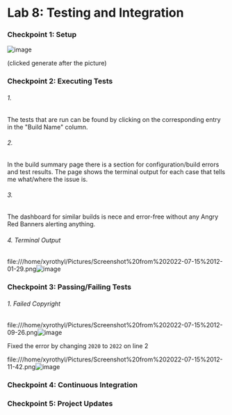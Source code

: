 # Lab 8: Testing and Integration

### Checkpoint 1: Setup
![image](https://user-images.githubusercontent.com/10250444/179250041-22b3eb91-b97e-4280-8186-fcdd6f3fddc2.png)

(clicked generate after the picture)

### Checkpoint 2: Executing Tests

###### 1.
The tests that are run can be found by clicking on the corresponding entry in the "Build Name" column.

###### 2.
In the build summary page there is a section for configuration/build errors and test results. The page shows the terminal output for each case that tells me what/where the issue is.

###### 3.
The dashboard for similar builds is nece and error-free without any Angry Red Banners alerting anything.

###### 4. Terminal Output
file:///home/xyrothyl/Pictures/Screenshot%20from%202022-07-15%2012-01-29.png![image](https://user-images.githubusercontent.com/10250444/179262183-28437d1a-e150-4a53-b54d-7a0a60a00d23.png)

### Checkpoint 3: Passing/Failing Tests

###### 1. Failed Copyright
file:///home/xyrothyl/Pictures/Screenshot%20from%202022-07-15%2012-09-26.png![image](https://user-images.githubusercontent.com/10250444/179263510-3a6b5885-925b-4fe9-ae93-7cfe213bbd5e.png)

Fixed the error by changing `2020` to `2022` on line 2

file:///home/xyrothyl/Pictures/Screenshot%20from%202022-07-15%2012-11-42.png![image](https://user-images.githubusercontent.com/10250444/179264135-e28fc8e3-3126-43ae-adb1-1cc3ca5c3b37.png)

### Checkpoint 4: Continuous Integration


### Checkpoint 5: Project Updates
